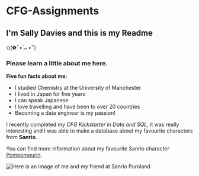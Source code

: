 # CFG-Assignments

## I'm Sally Davies and this is my Readme 

ଘ(✿˵•́ ᴗ •̀˵)

### Please learn a little about me here. 

__Five fun facts about me:__
* I studied Chemistry at the University of Manchester
* I lived in Japan for five years
* I can speak Japanese
* I love travelling and have been to over 20 countries
* Becoming a data engineer is my passion!

I recently completed my *CFG Kickstarter* in *Data and SQL*, it was really interesting and I was able to make a
database about my favourite characters from **Sanrio**. 

You can find more information about my favourite Sanrio character [Pompompurin](https://sanrio.fandom.com/wiki/Pompompurin).

![Here is an image of me and my friend at Sanrio Puroland](../../Film/Japan%20filn/CNV00017.JPG)